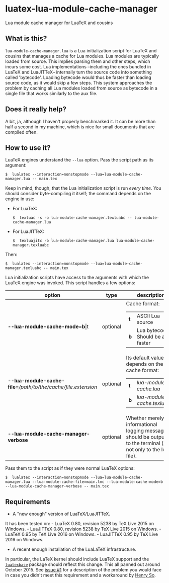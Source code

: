 # luatex-lua-module-cache-manager
Lua module cache manager for LuaTeX and cousins

## What is this? ##
`lua-module-cache-manager.lua` is a Lua initialization script for LuaTeX and cousins that manages a cache for Lua modules. Lua modules are typically loaded from source. This implies parsing them and other steps, which incurs some cost. Lua implementations –including the ones bundled in LuaTeX and LuaJITTeX– internally turn the source code into something called 'bytecode'. Loading bytecode would thus be faster than loading source code, as it would skip a few steps. This system approaches the problem by caching all Lua modules loaded from source as bytecode in a single file that works similarly to the aux file.

## Does it really help? ##
A bit, ja, although I haven't properly benchmarked it. It can be more than half a second in my machine, which is nice for small documents that are compiled often.

## How to use it? ##
LuaTeX engines understand the `--lua` option. Pass the script path as its argument:

    $  lualatex --interaction=nonstopmode --lua=lua-module-cache-manager.lua -- main.tex

Keep in mind, though, that the Lua initialization script is run *every time*. You should consider byte-compiling it itself; the command depends on the engine in use:

* For LuaTeX:

    ```
    $  texluac -s -o lua-module-cache-manager.texluabc -- lua-module-cache-manager.lua
    ```
* For LuaJITTeX:

    ```
    $  texluajitc -b lua-module-cache-manager.lua lua-module-cache-manager.texluabc
    ```

Then:

    $  lualatex --interaction=nonstopmode --lua=lua-module-cache-manager.texluabc -- main.tex

Lua initialization scripts have access to the arguments with which the LuaTeX engine was invoked. This script handles a few options:

option | type | description
------------ | ------------- | ------------
**--lua-module-cache-mode**=**b**\|t | optional | Cache format:<table><tr><td>**t**</td><td>ASCII Lua source</td></tr><tr><td>**b**</td><td>Lua bytecode. Should be a bit faster</td></tr></table>
**--lua-module-cache-file**=_/path/to/the/cache/file.extension_ | optional | Its default value depends on the cache format:<table><tr><td>**t**</td><td>_lua-module-cache.lua_</td></tr><tr><td>**b**</td><td>_lua-module-cache.texluabc_</td></tr></table>
**--lua-module-cache-manager-verbose** | optional | Whether merely informational logging messages should be outputted to the terminal (and not only to the log file).

Pass them to the script as if they were normal LuaTeX options:

    $  lualatex --interaction=nonstopmode --lua=lua-module-cache-manager.lua --lua-module-cache-file=main.lmc --lua-module-cache-mode=b --lua-module-cache-manager-verbose -- main.tex

## Requirements ##
* A "new enough" version of LuaTeX/LuaJITTeX.

 It has been tested on:
    -  LuaTeX 0.80, revision 5238 by TeX Live 2015 on Windows.
    -  LuaJITTeX 0.80, revision 5238 by TeX Live 2015 on Windows.
    -  LuaTeX 0.95 by TeX Live 2016 on Windows.
    -  LuaJITTeX 0.95 by TeX Live 2016 on Windows.
* A recent enough installation of the LuaLaTeX infrastructure.

 In particular, the LaTeX kernel should include LuaTeX support and the [`luatexbase`](http://www.ctan.org/pkg/luatexbase) package should reflect this change. This all panned out around October 2015. See [issue #1](https://github.com/kalrish/luatex-lua-module-cache-manager/issues/1) for a description of the problem you would face in case you didn't meet this requirement and a workaround by [Henry So](https://github.com/henryso).
